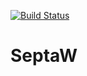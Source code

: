 [![Build Status](https://travis-ci.org/mchirico/septa-w.svg?branch=develop)](https://travis-ci.org/mchirico/septa-w)






# SeptaW

